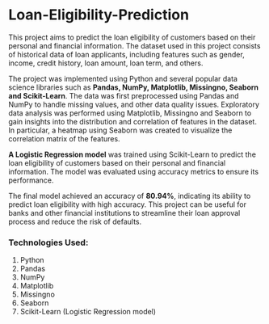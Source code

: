 # Loan-Eligibility-Prediction

This project aims to predict the loan eligibility of customers based on their personal and financial information. The dataset used in this project consists of historical data of loan applicants, including features such as gender, income, credit history, loan amount, loan term, and others.

The project was implemented using Python and several popular data science libraries such as **Pandas, NumPy, Matplotlib, Missingno, Seaborn and Scikit-Learn**. The data was first preprocessed using Pandas and NumPy to handle missing values, and other data quality issues. Exploratory data analysis was performed using Matplotlib, Missingno and Seaborn to gain insights into the distribution and correlation of features in the dataset. In particular, a heatmap using Seaborn was created to visualize the correlation matrix of the features.

**A Logistic Regression model** was trained using Scikit-Learn to predict the loan eligibility of customers based on their personal and financial information. The model was evaluated using accuracy metrics to ensure its performance.

The final model achieved an accuracy of **80.94%**, indicating its ability to predict loan eligibility with high accuracy. This project can be useful for banks and other financial institutions to streamline their loan approval process and reduce the risk of defaults.

### Technologies Used:

1. Python
2. Pandas
3. NumPy
4. Matplotlib
5. Missingno
6. Seaborn
7. Scikit-Learn (Logistic Regression model)
